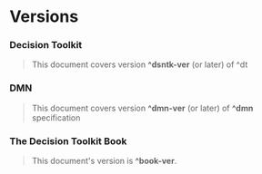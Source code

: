 # Versions

### Decision Toolkit

> This document covers version **^dsntk-ver** (or later) of ^dt

### DMN

> This document covers version **^dmn-ver** (or later) of **^dmn** specification

### The Decision Toolkit Book

> This document's version is **^book-ver**.
